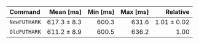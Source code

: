 | Command | Mean [ms] | Min [ms] | Max [ms] | Relative |
|:---|---:|---:|---:|---:|
| `NewFUTHARK` | 617.3 ± 8.3 | 600.3 | 631.6 | 1.01 ± 0.02 |
| `OldFUTHARK` | 611.2 ± 8.9 | 600.5 | 636.2 | 1.00 |
